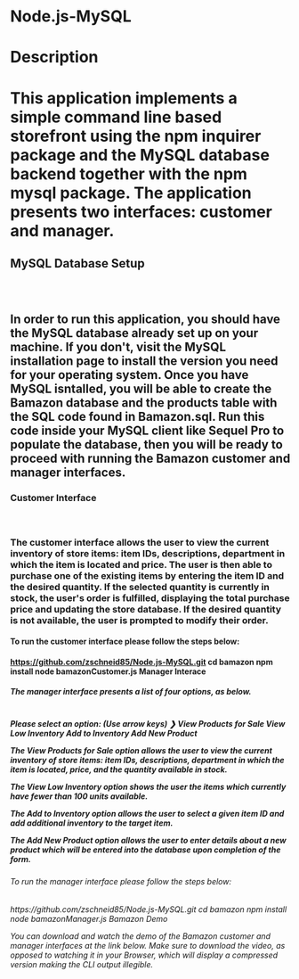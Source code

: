 # Node.js-MySQL
<h1>Description<h1>

This application implements a simple command line based storefront using the npm inquirer package and the MySQL database backend together with the npm mysql package. The application presents two interfaces: customer and manager.

<h2>MySQL Database Setup<h2>
<br>
<p>In order to run this application, you should have the MySQL database already set up on your machine. If you don't, visit the MySQL installation page to install the version you need for your operating system. Once you have MySQL isntalled, you will be able to create the Bamazon database and the products table with the SQL code found in Bamazon.sql. Run this code inside your MySQL client like Sequel Pro to populate the database, then you will be ready to proceed with running the Bamazon customer and manager interfaces.</p>

<h3>Customer Interface<h3>
<br>
<p>The customer interface allows the user to view the current inventory of store items: item IDs, descriptions, department in which the item is located and price. The user is then able to purchase one of the existing items by entering the item ID and the desired quantity. If the selected quantity is currently in stock, the user's order is fulfilled, displaying the total purchase price and updating the store database. If the desired quantity is not available, the user is prompted to modify their order.</p>

<h4>To run the customer interface please follow the steps below:<h4>

https://github.com/zschneid85/Node.js-MySQL.git
cd bamazon
npm install
node bamazonCustomer.js
Manager Interace

<h5>The manager interface presents a list of four options, as below.<h5>
<br>
Please select an option: (Use arrow keys)
❯ View Products for Sale 
  View Low Inventory 
  Add to Inventory 
  Add New Product

The View Products for Sale option allows the user to view the current inventory of store items: item IDs, descriptions, department in which the item is located, price, and the quantity available in stock.

The View Low Inventory option shows the user the items which currently have fewer than 100 units available.

The Add to Inventory option allows the user to select a given item ID and add additional inventory to the target item.

The Add New Product option allows the user to enter details about a new product which will be entered into the database upon completion of the form.

<h6>To run the manager interface please follow the steps below:<h6>
https://github.com/zschneid85/Node.js-MySQL.git
cd bamazon
npm install
node bamazonManager.js
Bamazon Demo
<br>

You can download and watch the demo of the Bamazon customer and manager interfaces at the link below. Make sure to download the video, as opposed to watching it in your Browser, which will display a compressed version making the CLI output illegible.

